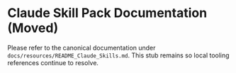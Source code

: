 # Claude Skill Pack Documentation (Moved)

Please refer to the canonical documentation under `docs/resources/README_Claude_Skills.md`.
This stub remains so local tooling references continue to resolve.
